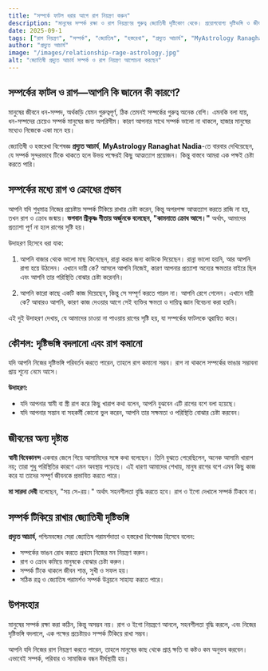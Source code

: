 ```yaml
---
title: "সম্পর্কে ফাটল ধরার আগে রাগ নিয়ন্ত্রণ করুন"
description: "মানুষের সম্পর্ক রক্ষা ও রাগ নিয়ন্ত্রণের গুরুত্ব জ্যোতিষী দৃষ্টিকোণ থেকে। প্রয়োগযোগ্য দৃষ্টিভঙ্গি ও জীবনযাপনের কৌশল।"
date: 2025-09-1
tags: ["রাগ নিয়ন্ত্রণ", "সম্পর্ক", "জ্যোতিষ", "হস্তরেখা", "প্রদ্যুত আচার্য", "MyAstrology Ranaghat Nadia", "সঠিক রত্ন"]
author: "প্রদ্যুত আচার্য"
image: "/images/relationship-rage-astrology.jpg"
alt: "জ্যোতিষী প্রদ্যুত আচার্য সম্পর্ক ও রাগ নিয়ন্ত্রণ আলোচনা করছেন"
---
```


## সম্পর্কের ফাটল ও রাগ—আপনি কি জানেন কী কারণে?

মানুষের জীবনে ধন-সম্পদ, অর্থকড়ি যেমন গুরুত্বপূর্ণ, ঠিক তেমনই সম্পর্কের গুরুত্ব অনেক বেশি। এমনকি বলা যায়, ধন-সম্পদের চেয়েও সম্পর্ক মানুষের জন্য অপরিসীম। কারণ আপনার সাথে সম্পর্ক ভালো না থাকলে, হাজার মানুষের মধ্যেও নিজেকে একা মনে হয়।  

জ্যোতিষী ও হস্তরেখা বিশেষজ্ঞ **প্রদ্যুত আচার্য**, **MyAstrology Ranaghat Nadia**-তে বারবার দেখিয়েছেন, যে সম্পর্ক সুন্দরভাবে টিকে থাকতে হলে উভয় পক্ষেরই কিছু আত্মত্যাগ প্রয়োজন। কিন্তু বাস্তবে আমরা এক পক্ষই চেষ্টা করতে পারি।  

## সম্পর্কের মধ্যে রাগ ও ক্রোধের প্রভাব

আপনি যদি শুধুমাত্র নিজের প্রচেষ্টায় সম্পর্ক টিকিয়ে রাখার চেষ্টা করেন, কিন্তু অপরপক্ষ আত্মত্যাগ করতে রাজি না হয়, তখন রাগ ও ক্রোধ জন্মায়। **ভগবান শ্রীকৃষ্ণ গীতায় অর্জুনকে বলেছেন, "কামনাতে ক্রোধ আসে।"** অর্থাৎ, আমাদের প্রত্যাশা পূর্ণ না হলে রাগের সৃষ্টি হয়।  

উদাহরণ হিসেবে ধরা যাক:  

1. আপনি বাজার থেকে ভালো মাছ কিনেছেন, রান্না করার জন্য কাউকে দিয়েছেন। রান্না ভালো হয়নি, আর আপনি রাগা হয়ে উঠলেন। এখানে দায়ী কে? আসলে আপনি নিজেই, কারণ আপনার প্রত্যাশা অন্যের ক্ষমতার বাইরে ছিল এবং আপনি তার পরিস্থিতি বোঝার চেষ্টা করেননি।  

2. আপনি কারো কাছে একটি কাজ দিয়েছেন, কিন্তু সে সম্পূর্ণ করতে পারল না। আপনি রেগে গেলেন। এখানে দায়ী কে? আবারও আপনি, কারণ কাজ দেওয়ার আগে সেই ব্যক্তির ক্ষমতা ও দায়িত্ব জ্ঞান বিবেচনা করা হয়নি।  

এই দুই উদাহরণ দেখায়, যে আমাদের চাওয়া না পাওয়ায় রাগের সৃষ্টি হয়, যা সম্পর্কের ফাটলকে ত্বরান্বিত করে।  

## কৌশল: দৃষ্টিভঙ্গি বদলানো এবং রাগ কমানো

যদি আপনি নিজের দৃষ্টিভঙ্গি পরিবর্তন করতে পারেন, তাহলে রাগ কমানো সম্ভব। রাগ না থাকলে সম্পর্কের ভাঙার সম্ভাবনা প্রায় শূন্যে নেমে আসে।  

**উদাহরণ:**  
- যদি আপনার স্বামী বা স্ত্রী রাগ করে কিছু খারাপ কথা বলেন, আপনি বুঝবেন এটি রাগের বশে বলা হয়েছে।  
- যদি আপনার সন্তান বা সহকর্মী কোনো ভুল করেন, আপনি তার সক্ষমতা ও পরিস্থিতি বোঝার চেষ্টা করবেন।  

## জীবনের অন্য দৃষ্টান্ত

**স্বামী বিবেকানন্দ** একবার জেলে গিয়ে আসামিদের সঙ্গে কথা বলেছেন। তিনি বুঝতে পেরেছিলেন, অনেক আসামি খারাপ নয়; তারা শুধু পরিস্থিতির কারণে এমন অবস্থায় পড়েছে। এই ধারণা আমাদের শেখায়, মানুষ রাগের বশে এমন কিছু কাজ করে যা তাদের সম্পূর্ণ জীবনকে প্রভাবিত করতে পারে।  

**মা সারদা দেবী** বলেছেন, "সয় সে-রয়।" অর্থাৎ সহনশীলতা বৃদ্ধি করতে হবে। রাগ ও ইগো দেখালে সম্পর্ক টিকবে না।  

## সম্পর্ক টিকিয়ে রাখার জ্যোতিষী দৃষ্টিভঙ্গি

**প্রদ্যুত আচার্য**, পশ্চিমবঙ্গের সেরা জ্যোতিষ পরামর্শদাতা ও হস্তরেখা বিশেষজ্ঞ হিসেবে বলেন:  
- সম্পর্কের ভাঙন রোধ করতে প্রথমে নিজের মন নিয়ন্ত্রণ করুন।  
- রাগ ও ক্রোধ কমিয়ে মানুষকে বোঝার চেষ্টা করুন।  
- সম্পর্ক টিকে থাকলে জীবন শান্ত, সুখী ও সফল হয়।  
- সঠিক রত্ন ও জ্যোতিষ পরামর্শও সম্পর্ক উন্নয়নে সাহায্য করতে পারে।  

## উপসংহার

মানুষের সম্পর্ক রক্ষা করা কঠিন, কিন্তু অসম্ভব নয়। রাগ ও ইগো নিয়ন্ত্রণে আনলে, সহনশীলতা বৃদ্ধি করলে, এবং নিজের দৃষ্টিভঙ্গি বদলালে, এক পক্ষের প্রচেষ্টায়ও সম্পর্ক টিকিয়ে রাখা সম্ভব।  

আপনি যদি নিজের রাগ নিয়ন্ত্রণ করতে পারেন, তাহলে মানুষের কাছ থেকে প্রাপ্ত ক্ষতি বা কষ্টও কম অনুভব করবেন। এভাবেই সম্পর্ক, পরিবার ও সামাজিক বন্ধন দীর্ঘস্থায়ী হয়।  

